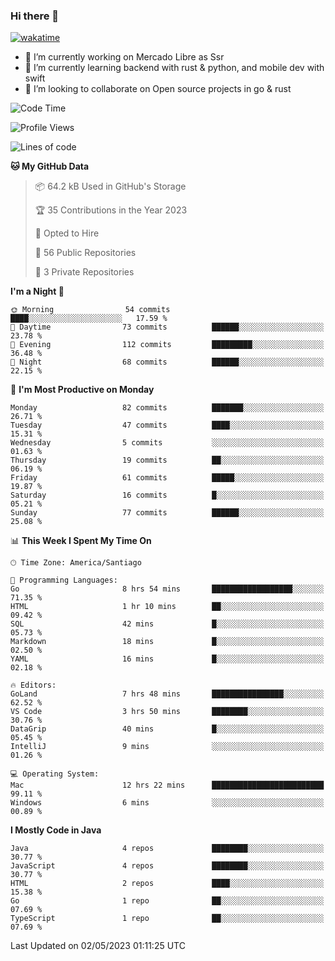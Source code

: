 ### Hi there 👋

[![wakatime](https://wakatime.com/badge/user/330beacb-fb27-4e32-bc38-f8f521bcf832.svg)](https://wakatime.com/@330beacb-fb27-4e32-bc38-f8f521bcf832)

- 🔭 I’m currently working on Mercado Libre as Ssr
- 🌱 I’m currently learning backend with rust & python, and mobile dev with swift
- 👯 I’m looking to collaborate on Open source projects in go & rust

<!--START_SECTION:waka-->
![Code Time](http://img.shields.io/badge/Code%20Time-15%20hrs%2022%20mins-blue)

![Profile Views](http://img.shields.io/badge/Profile%20Views-0-blue)

![Lines of code](https://img.shields.io/badge/From%20Hello%20World%20I%27ve%20Written-3.3%20million%20lines%20of%20code-blue)

**🐱 My GitHub Data** 

> 📦 64.2 kB Used in GitHub's Storage 
 > 
> 🏆 35 Contributions in the Year 2023
 > 
> 💼 Opted to Hire
 > 
> 📜 56 Public Repositories 
 > 
> 🔑 3 Private Repositories 
 > 
**I'm a Night 🦉** 

```text
🌞 Morning                54 commits          ████░░░░░░░░░░░░░░░░░░░░░   17.59 % 
🌆 Daytime                73 commits          ██████░░░░░░░░░░░░░░░░░░░   23.78 % 
🌃 Evening                112 commits         █████████░░░░░░░░░░░░░░░░   36.48 % 
🌙 Night                  68 commits          ██████░░░░░░░░░░░░░░░░░░░   22.15 % 
```
📅 **I'm Most Productive on Monday** 

```text
Monday                   82 commits          ███████░░░░░░░░░░░░░░░░░░   26.71 % 
Tuesday                  47 commits          ████░░░░░░░░░░░░░░░░░░░░░   15.31 % 
Wednesday                5 commits           ░░░░░░░░░░░░░░░░░░░░░░░░░   01.63 % 
Thursday                 19 commits          ██░░░░░░░░░░░░░░░░░░░░░░░   06.19 % 
Friday                   61 commits          █████░░░░░░░░░░░░░░░░░░░░   19.87 % 
Saturday                 16 commits          █░░░░░░░░░░░░░░░░░░░░░░░░   05.21 % 
Sunday                   77 commits          ██████░░░░░░░░░░░░░░░░░░░   25.08 % 
```


📊 **This Week I Spent My Time On** 

```text
🕑︎ Time Zone: America/Santiago

💬 Programming Languages: 
Go                       8 hrs 54 mins       ██████████████████░░░░░░░   71.35 % 
HTML                     1 hr 10 mins        ██░░░░░░░░░░░░░░░░░░░░░░░   09.42 % 
SQL                      42 mins             █░░░░░░░░░░░░░░░░░░░░░░░░   05.73 % 
Markdown                 18 mins             █░░░░░░░░░░░░░░░░░░░░░░░░   02.50 % 
YAML                     16 mins             █░░░░░░░░░░░░░░░░░░░░░░░░   02.18 % 

🔥 Editors: 
GoLand                   7 hrs 48 mins       ████████████████░░░░░░░░░   62.52 % 
VS Code                  3 hrs 50 mins       ████████░░░░░░░░░░░░░░░░░   30.76 % 
DataGrip                 40 mins             █░░░░░░░░░░░░░░░░░░░░░░░░   05.45 % 
IntelliJ                 9 mins              ░░░░░░░░░░░░░░░░░░░░░░░░░   01.26 % 

💻 Operating System: 
Mac                      12 hrs 22 mins      █████████████████████████   99.11 % 
Windows                  6 mins              ░░░░░░░░░░░░░░░░░░░░░░░░░   00.89 % 
```

**I Mostly Code in Java** 

```text
Java                     4 repos             ████████░░░░░░░░░░░░░░░░░   30.77 % 
JavaScript               4 repos             ████████░░░░░░░░░░░░░░░░░   30.77 % 
HTML                     2 repos             ████░░░░░░░░░░░░░░░░░░░░░   15.38 % 
Go                       1 repo              ██░░░░░░░░░░░░░░░░░░░░░░░   07.69 % 
TypeScript               1 repo              ██░░░░░░░░░░░░░░░░░░░░░░░   07.69 % 
```




 Last Updated on 02/05/2023 01:11:25 UTC
<!--END_SECTION:waka-->
